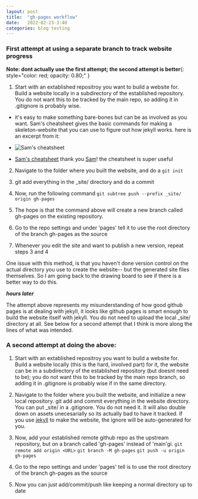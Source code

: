 ```yaml
---
layout: post
title:  "gh-pages workflow"
date:   2022-02-23-3:40
categories: blog testing
---
```


### First attempt at using a separate branch to track website progress
**Note: dont actually use the first attempt; the second attempt is better**{: style="color: red; opacity: 0.80;" }
1. Start with an extablished repositroy you want to build a website for. Build a website locally  in a subdirectory of the established repository. You do not want this to be tracked by the main repo, so adding it in .gitignore is probably wise.
- it's easy to make something bare-bones but can be as involved as you want. Sam's cheatsheet gives the basic commands for making a skeleton-website that you can use to figure out how jekyll works. here is an excerpt from it:

- ![Sam's cheatsheet]({{site.url}}/assets/images/sam_cheatsheet_jekyll.png)
- [Sam's cheatsheet]({{site.url}}/assets/images/sam_cheatsheet_jekyll.png)
    thank you [Sam](https://samlikesphysics.github.io/)! the cheatsheet is super useful

2. Navigate to the folder where you built the website, and do a `git init`

3. git add everything in the _site/ directory and do a commit

4. Now, run the following command `git subtree push --prefix _site/ origin gh-pages`

5. The hope is that the command above will create a new branch called gh-pages on the existing repository.

6. Go to the repo settings and under 'pages' tell it to use the root directory of the branch gh-pages as the source

7. Whenever you edit the site and want to publish a new version, repeat steps 3 and 4

One issue with this method, is that you haven't done version control on the actual directory you use to create the website-- but the generated site files themselves. So I am going back to the drawing board to see if there is a better way to do this. 

***hours later*** 

The attempt above represents my misunderstanding of how good github pages is at dealing with jekyll, it looks like github pages is smart enough to build the website itself with jekyll. You do not need to upload the local _site/ directory at all. See below for a second attempt that I think is more along the lines of what was intended.

### A second attempt at doing the above:

1. Start with an extablished repositroy you want to build a website for. Build a website locally (this is the hard, involved part) for it, the website can be in a subdirectory of the established repository (but doesnt need to be); you do not want this to be tracked by the main repo branch, so adding it in .gitignore is probably wise if in the same directory.

2. Navigate to the folder where you built the website, and initialize a new local repository. git add and commit everything in the website directory. You can put _site/ in a .gitignore. You do not need it. It will also double down on assets unecesarially so its actually bad to have it tracked. If you use [jekyll](https://jekyllrb.com/) to make the website, the ignore will be auto-generated for you.

3. Now, add your established remote github repo as the upstream repository, but on a branch called 'gh-pages' instead of 'main'gi.
    `git remote add origin <URL>`
    `git branch -M gh-pages`
    `git push -u origin gh-pages`

4. Go to the repo settings and under 'pages' tell is to use the root directory of the branch gh-pages as the source

5. Now you can just add/commit/push like keeping a normal directory up to date






